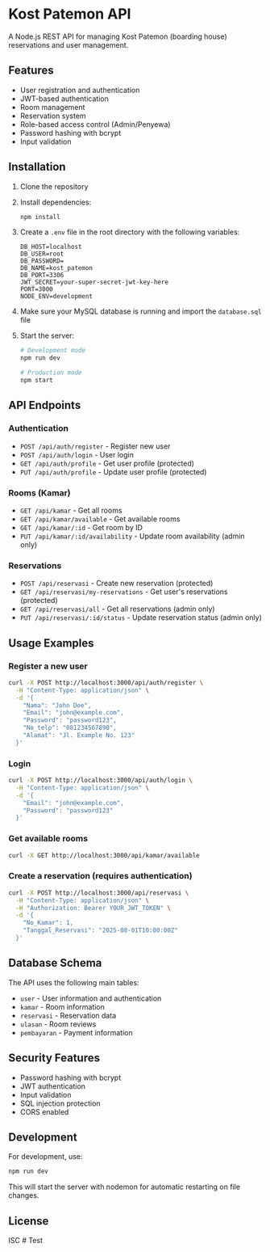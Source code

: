 # Kost Patemon API

A Node.js REST API for managing Kost Patemon (boarding house) reservations and user management.

## Features

- User registration and authentication
- JWT-based authentication
- Room management
- Reservation system
- Role-based access control (Admin/Penyewa)
- Password hashing with bcrypt
- Input validation

## Installation

1. Clone the repository
2. Install dependencies:

   ```bash
   npm install
   ```

3. Create a `.env` file in the root directory with the following variables:

   ```env
   DB_HOST=localhost
   DB_USER=root
   DB_PASSWORD=
   DB_NAME=kost_patemon
   DB_PORT=3306
   JWT_SECRET=your-super-secret-jwt-key-here
   PORT=3000
   NODE_ENV=development
   ```

4. Make sure your MySQL database is running and import the `database.sql` file

5. Start the server:

   ```bash
   # Development mode
   npm run dev

   # Production mode
   npm start
   ```

## API Endpoints

### Authentication

- `POST /api/auth/register` - Register new user
- `POST /api/auth/login` - User login
- `GET /api/auth/profile` - Get user profile (protected)
- `PUT /api/auth/profile` - Update user profile (protected)

### Rooms (Kamar)

- `GET /api/kamar` - Get all rooms
- `GET /api/kamar/available` - Get available rooms
- `GET /api/kamar/:id` - Get room by ID
- `PUT /api/kamar/:id/availability` - Update room availability (admin only)

### Reservations

- `POST /api/reservasi` - Create new reservation (protected)
- `GET /api/reservasi/my-reservations` - Get user's reservations (protected)
- `GET /api/reservasi/all` - Get all reservations (admin only)
- `PUT /api/reservasi/:id/status` - Update reservation status (admin only)

## Usage Examples

### Register a new user

```bash
curl -X POST http://localhost:3000/api/auth/register \
  -H "Content-Type: application/json" \
  -d '{
    "Nama": "John Doe",
    "Email": "john@example.com",
    "Password": "password123",
    "No_telp": "081234567890",
    "Alamat": "Jl. Example No. 123"
  }'
```

### Login

```bash
curl -X POST http://localhost:3000/api/auth/login \
  -H "Content-Type: application/json" \
  -d '{
    "Email": "john@example.com",
    "Password": "password123"
  }'
```

### Get available rooms

```bash
curl -X GET http://localhost:3000/api/kamar/available
```

### Create a reservation (requires authentication)

```bash
curl -X POST http://localhost:3000/api/reservasi \
  -H "Content-Type: application/json" \
  -H "Authorization: Bearer YOUR_JWT_TOKEN" \
  -d '{
    "No_Kamar": 1,
    "Tanggal_Reservasi": "2025-08-01T10:00:00Z"
  }'
```

## Database Schema

The API uses the following main tables:

- `user` - User information and authentication
- `kamar` - Room information
- `reservasi` - Reservation data
- `ulasan` - Room reviews
- `pembayaran` - Payment information

## Security Features

- Password hashing with bcrypt
- JWT authentication
- Input validation
- SQL injection protection
- CORS enabled

## Development

For development, use:

```bash
npm run dev
```

This will start the server with nodemon for automatic restarting on file changes.

## License

ISC
#   T e s t  
 